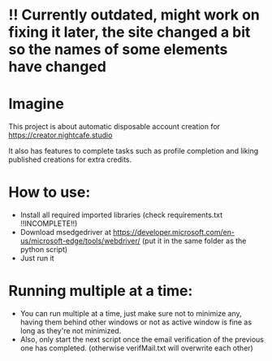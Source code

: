 # !! Currently outdated, might work on fixing it later, the site changed a bit so the names of some elements have changed
# Imagine

This project is about automatic disposable account creation for https://creator.nightcafe.studio

It also has features to complete tasks such as profile completion and liking published creations for extra credits.

# How to use:

- Install all required imported libraries (check requirements.txt !!INCOMPLETE!!)
- Download msedgedriver at https://developer.microsoft.com/en-us/microsoft-edge/tools/webdriver/ (put it in the same folder as the python script)
- Just run it

# Running multiple at a time:

- You can run multiple at a time, just make sure not to minimize any, having them behind other windows or not as active window is fine as long as they're not minimized.
- Also, only start the next script once the email verification of the previous one has completed. (otherwise verifMail.txt will overwrite each other)

